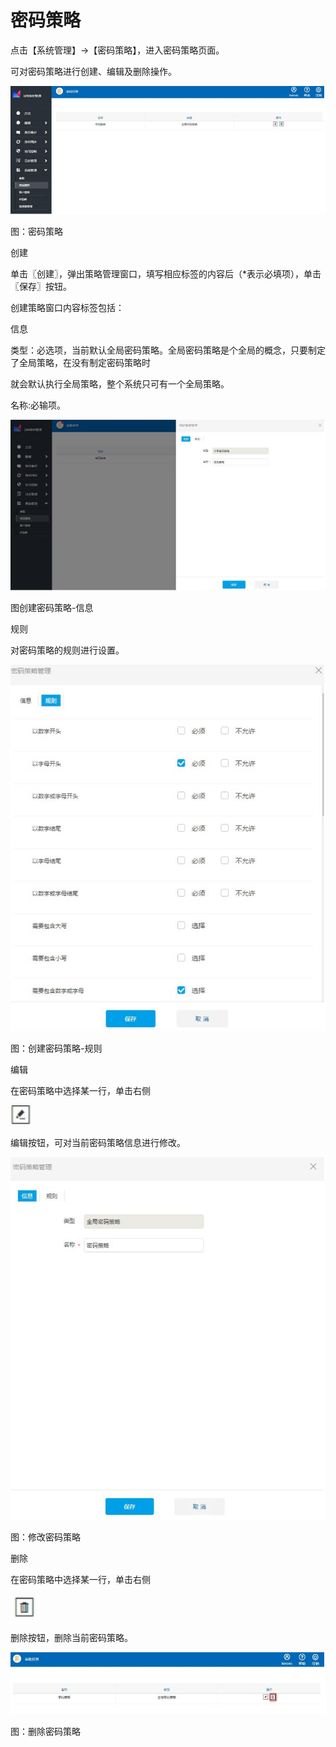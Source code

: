 # 密码策略

点击【系统管理】->【密码策略】，进入密码策略页面。

可对密码策略进行创建、编辑及删除操作。 

![](/articles/idm/5-/images/image130.png)

图：密码策略

创建

单击〖创建〗，弹出策略管理窗口，填写相应标签的内容后（*表示必填项），单击〖保存〗按钮。

创建策略窗口内容标签包括：

信息

类型：必选项，当前默认全局密码策略。全局密码策略是个全局的概念，只要制定了全局策略，在没有制定密码策略时

就会默认执行全局策略，整个系统只可有一个全局策略。

名称:必输项。

![](/articles/idm/5-/images/image131.png)

图创建密码策略-信息

规则

对密码策略的规则进行设置。 

![](/articles/idm/5-/images/image132.png)

图：创建密码策略-规则

编辑

在密码策略中选择某一行，单击右侧

![](/articles/idm/2-/images/image5.png)

编辑按钮，可对当前密码策略信息进行修改。

![](/articles/idm/5-/images/image133.png)

图：修改密码策略

删除

在密码策略中选择某一行，单击右侧

![](/articles/idm/2-/images/image7.png)

删除按钮，删除当前密码策略。

![](/articles/idm/5-/images/image134.png)

图：删除密码策略













